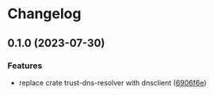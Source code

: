 # Changelog

## 0.1.0 (2023-07-30)


### Features

* replace crate trust-dns-resolver with dnsclient ([6906f6e](https://github.com/kunish/simpledns/commit/6906f6ea93a3eddebb8eea90516c0e7248ef3662))
